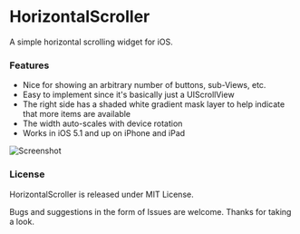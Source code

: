 # HorizontalScroller #

A simple horizontal scrolling widget for iOS. 

### Features ###

- Nice for showing an arbitrary number of buttons, sub-Views, etc.
- Easy to implement since it's basically just a UIScrollView 
- The right side has a shaded white gradient mask layer to help indicate that more items are available 
- The width auto-scales with device rotation
- Works in iOS 5.1 and up on iPhone and iPad

![Screenshot](http://matsalla.ca/images/horizontal-scroller-screenshot.png)

### License ###

HorizontalScroller is released under MIT License.

Bugs and suggestions in the form of Issues are welcome. Thanks for taking a look.
